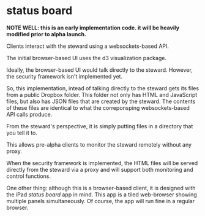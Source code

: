 status board
============

__NOTE WELL: this is an early implementation code. it will be heavily modified prior to alpha launch.__

Clients interact with the steward using a websockets-based API.

The initial browser-based UI uses the d3 visualization package. 

Ideally, the browser-based UI would talk directly to the steward.
However, the security framework isn't implemented yet.

So, this implementation, intead of talking directly to the steward gets its files from a public Dropbox folder.
This folder not only has HTML and JavaScript files,
but also has JSON files that are created by the steward.
The contents of these files are identical to what the correponsping websockets-based API calls produce.

From the steward's perspective,
it is simply putting files in a directory that you tell it to.

This allows pre-alpha clients to monitor the steward remotely without any proxy.

When the security framework is implemented,
the HTML files will be served directly from the steward via a proxy and will support both monitoring and control functions.

One other thing:
although this is a browser-based client,
it is designed with the iPad _status board_ app in mind.
This app is a tiled web-browser showing multiple panels simultaneously.
Of course,
the app will run fine in a regular browser.
